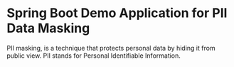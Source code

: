 # Spring Boot Demo Application for PII Data Masking
 PII masking, is a technique that protects personal data by hiding it from public view. PII stands for Personal Identifiable Information.
